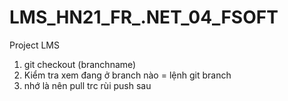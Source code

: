 # LMS_HN21_FR_.NET_04_FSOFT
Project LMS 

1. git checkout (branchname)
2. Kiểm tra xem đang ở branch nào = lệnh git branch 
3. nhớ là nên pull trc rùi push sau

